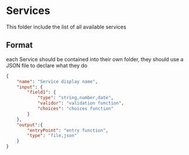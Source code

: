 # Services

This folder include the list of all available services

## Format

each Service should be contained into their own folder, they should use a JSON file to declare what they do

```json
{
    "name": "Service display name",
    "input": {
        "field1": {
            "type": "string,number,date",
            "validor": "validation function",
            "choices": "choices function"
        }
    },
    "output":{
        "entryPoint": "entry function",
        "type": "file,json"
    }
}
```